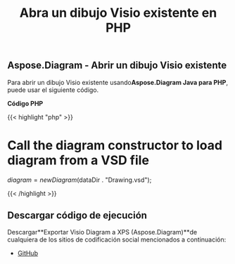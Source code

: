 ﻿---
title: Abra un dibujo Visio existente en PHP
type: docs
weight: 90
url: /es/java/open-an-existing-visio-drawing-in-php/
---
## **Aspose.Diagram - Abrir un dibujo Visio existente**
 Para abrir un dibujo Visio existente usando**Aspose.Diagram Java para PHP**, puede usar el siguiente código.

**Código PHP**

{{< highlight "php" >}}

 # Call the diagram constructor to load diagram from a VSD file

$diagram = new Diagram($dataDir . "Drawing.vsd");

{{< /highlight >}}
## **Descargar código de ejecución**
 Descargar**Exportar Visio Diagram a XPS (Aspose.Diagram)**de cualquiera de los sitios de codificación social mencionados a continuación:

- [GitHub](https://github.com/asposediagram/Aspose.Diagram-for-Java/blob/master/Plugins/Aspose_Diagram_Java_for_PHP/src/aspose/diagram/LoadingSavingandConverting/OpenanExistingVisioDrawing.php)
